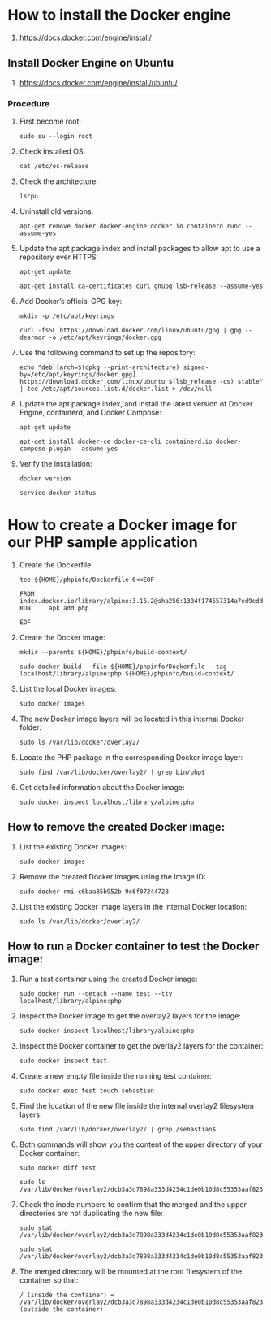 # How to install the Docker engine
1. https://docs.docker.com/engine/install/

## Install Docker Engine on Ubuntu
1. https://docs.docker.com/engine/install/ubuntu/

### Procedure
1. First become root:

    ```
    sudo su --login root
    ```
3. Check installed OS:

    ```
    cat /etc/os-release
    ```

1. Check the architecture:

    ```
    lscpu
    ```
    
1. Uninstall old versions:

    ```
    apt-get remove docker docker-engine docker.io containerd runc --assume-yes
    ```
    
1. Update the apt package index and install packages to allow apt to use a repository over HTTPS:

    ```
    apt-get update
    
    apt-get install ca-certificates curl gnupg lsb-release --assume-yes
    ```

1. Add Docker’s official GPG key:

    ```
    mkdir -p /etc/apt/keyrings
    
    curl -fsSL https://download.docker.com/linux/ubuntu/gpg | gpg --dearmor -o /etc/apt/keyrings/docker.gpg
    ```
1. Use the following command to set up the repository:

    ```
    echo "deb [arch=$(dpkg --print-architecture) signed-by=/etc/apt/keyrings/docker.gpg] https://download.docker.com/linux/ubuntu $(lsb_release -cs) stable" | tee /etc/apt/sources.list.d/docker.list > /dev/null
    ```
1. Update the apt package index, and install the latest version of Docker Engine, containerd, and Docker Compose:

    ```
    apt-get update
    
    apt-get install docker-ce docker-ce-cli containerd.io docker-compose-plugin --assume-yes
    ```
1. Verify the installation:

    ```
    docker version
    
    service docker status
    ```
    
# How to create a Docker image for our PHP sample application

1. Create the Dockerfile:

    ```
    tee ${HOME}/phpinfo/Dockerfile 0<<EOF
    
    FROM    index.docker.io/library/alpine:3.16.2@sha256:1304f174557314a7ed9eddb4eab12fed12cb0cd9809e4c28f29af86979a3c870
    RUN     apk add php
    
    EOF
    ```
1. Create the Docker image:

    ```
    mkdir --parents ${HOME}/phpinfo/build-context/
    
    sudo docker build --file ${HOME}/phpinfo/Dockerfile --tag localhost/library/alpine:php ${HOME}/phpinfo/build-context/
    ```
1. List the local Docker images:

    ```
    sudo docker images
    ```
1. The new Docker image layers will be located in this internal Docker folder:

    ```
    sudo ls /var/lib/docker/overlay2/
    ```
1. Locate the PHP package in the corresponding Docker image layer:

    ```
    sudo find /var/lib/docker/overlay2/ | grep bin/php$
    ```
1. Get detailed information about the Docker image:

    ```
    sudo docker inspect localhost/library/alpine:php
    ```
## How to remove the created Docker image:

1. List the existing Docker images:

    ```
    sudo docker images
    ```
1. Remove the created Docker images using the Image ID:

    ```
    sudo docker rmi c6baa85b952b 9c6f07244728
    ```
1. List the existing Docker image layers in the internal Docker location:

    ```
    sudo ls /var/lib/docker/overlay2/
    ```
## How to run a Docker container to test the Docker image:

1. Run a test container using the created Docker image:
    ```
    sudo docker run --detach --name test --tty localhost/library/alpine:php
    ```
1. Inspect the Docker image to get the overlay2 layers for the image:

    ```
    sudo docker inspect localhost/library/alpine:php
    ```
1. Inspect the Docker container to get the overlay2 layers for the container:    

    ```
    sudo docker inspect test
    ```
1. Create a new empty file inside the running test container:

    ```
    sudo docker exec test touch sebastian
    ```
1. Find the location of the new file inside the internal overlay2 filesystem layers:

    ```
    sudo find /var/lib/docker/overlay2/ | grep /sebastian$
    ```
1. Both commands will show you the content of the upper directory of your Docker container:

    ```
    sudo docker diff test
    
    sudo ls /var/lib/docker/overlay2/dcb3a3d7898a333d4234c1de0b10d8c55353aaf8237507aaa937965a7a2461b6/diff
    ```
1. Check the inode numbers to confirm that the merged and the upper directories are not duplicating the new file:

    ```
    sudo stat /var/lib/docker/overlay2/dcb3a3d7898a333d4234c1de0b10d8c55353aaf8237507aaa937965a7a2461b6/diff/sebastian
    
    sudo stat /var/lib/docker/overlay2/dcb3a3d7898a333d4234c1de0b10d8c55353aaf8237507aaa937965a7a2461b6/merged/sebastian
    ```
1. The merged directory will be mounted at the root filesystem of the container so that:

    ```
    / (inside the container) = /var/lib/docker/overlay2/dcb3a3d7898a333d4234c1de0b10d8c55353aaf8237507aaa937965a7a2461b6/merged/ (outside the container)
    ```
